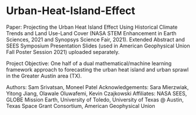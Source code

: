# Urban-Heat-Island-Effect
Paper: Projecting the Urban Heat Island Effect Using Historical Climate Trends and Land Use-Land Cover (NASA STEM Enhancement in Earth Sciences, 2021 and Synopsys Science Fair, 2021). Extended Abstract and SEES Symposium Presentation Slides (used in American Geophysical Union Fall Poster Session 2021) uploaded separately.

Project Objective: One half of a dual mathematical/machine learning framework approach to forecasting the urban heat island and urban sprawl in the Greater Austin area (TX). 

Authors: Sam Srivatsan, Moneel Patel
Acknowledgements: Sara Mierzwiak, Yitong Jiang, Olawale Oluwafemi, Kevin Czajkowski
Affiliates: NASA SEES, GLOBE Mission Earth, University of Toledo, University of Texas @ Austin, Texas Space Grant Consortium, American Geophysical Union
